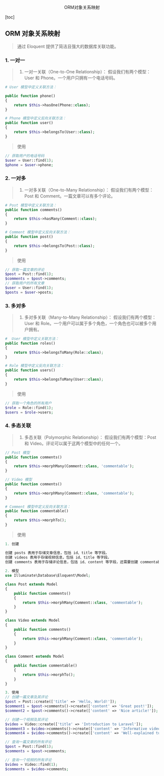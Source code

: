 <center>ORM对象关系映射</center>



[toc]





## ORM 对象关系映射

> 通过 Eloquent 提供了简洁且强大的数据库关联功能。







### 1. 一对一

> 1. 一对一关联（One-to-One Relationship）： 假设我们有两个模型：User 和 Phone。一个用户只拥有一个电话号码。

```php
# User 模型中定义关联方法：

public function phone()
{
    return $this->hasOne(Phone::class);
}
```

```php
# Phone 模型中定义反向关联方法：
public function user()
{
    return $this->belongsTo(User::class);
}
```

> 使用

```php
// 获取用户的电话号码
$user = User::find(1);
$phone = $user->phone;
```





### 2. 一对多

> 1. 一对多关联（One-to-Many Relationship）： 假设我们有两个模型：Post 和 Comment。一篇文章可以有多个评论。

```php
# Post 模型中定义关联方法：
public function comments()
{
    return $this->hasMany(Comment::class);
}
```

```php
# Comment 模型中定义反向关联方法：
public function post()
{
    return $this->belongsTo(Post::class);
}
```

> 使用

```php
// 获取一篇文章的评论
$post = Post::find(1);
$comments = $post->comments;
// 获取用户的所有文章
$user = User::find(1);
$posts = $user->posts;
```





### 3. 多对多

> 1. 多对多关联（Many-to-Many Relationship）： 假设我们有两个模型：User 和 Role。一个用户可以属于多个角色，一个角色也可以被多个用户拥有。

```php
#  User 模型中定义关联方法：
public function roles()
{
    return $this->belongsToMany(Role::class);
}
```

```php
# Role 模型中定义反向关联方法：
public function users()
{
    return $this->belongsToMany(User::class);
}
```

> 使用

```php
// 获取一个角色的所有用户
$role = Role::find(1);
$users = $role->users;
```





### 4. 多态关联

> 1. 多态关联（Polymorphic Relationship）： 假设我们有两个模型：Post 和 Video。评论可以属于这两个模型中的任何一个。

```php
// Post 模型
public function comments()
{
    return $this->morphMany(Comment::class, 'commentable');
}

// Video 模型
public function comments()
{
    return $this->morphMany(Comment::class, 'commentable');
}
```

```php
# Comment 模型中定义反向关联方法：
public function commentable()
{
    return $this->morphTo();
}

```

> 使用

```php
1. 创建

创建 posts 表用于存储文章信息，包括 id、title 等字段。
创建 videos 表用于存储视频信息，包括 id、title 等字段。
创建 comments 表用于存储评论信息，包括 id、content 等字段，还需要创建 commentable_id 和 commentable_type 用于多态关联。
    
2. 模型
use Illuminate\Database\Eloquent\Model;

class Post extends Model
{
    public function comments()
    {
        return $this->morphMany(Comment::class, 'commentable');
    }
}

class Video extends Model
{
    public function comments()
    {
        return $this->morphMany(Comment::class, 'commentable');
    }
}

class Comment extends Model
{
    public function commentable()
    {
        return $this->morphTo();
    }
}

3. 使用
// 创建一篇文章及其评论
$post = Post::create(['title' => 'Hello, World!']);
$comment1 = $post->comments()->create(['content' => 'Great post!']);
$comment2 = $post->comments()->create(['content' => 'Nice article!']);

// 创建一个视频及其评论
$video = Video::create(['title' => 'Introduction to Laravel']);
$comment3 = $video->comments()->create(['content' => 'Informative video']);
$comment4 = $video->comments()->create(['content' => 'Well-explained tutorial']);

// 查询一篇文章的所有评论
$post = Post::find(1);
$comments = $post->comments;

// 查询一个视频的所有评论
$video = Video::find(1);
$comments = $video->comments;
```



















